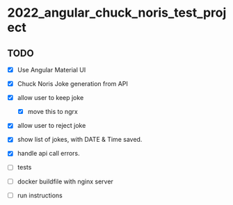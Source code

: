 # 2022_angular_chuck_noris_test_project


## TODO

- [x] Use Angular Material UI
- [x] Chuck Noris Joke generation from API
- [x] allow user to keep joke
  - [x] move this to ngrx
- [x] allow user to reject joke
- [x] show list of jokes, with DATE & Time saved. 
- [x] handle api call errors.
- [ ] tests
- [ ] docker buildfile with nginx server
- [ ] run instructions


